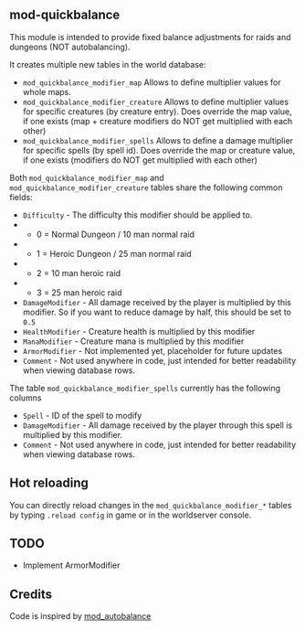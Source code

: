 
## mod-quickbalance 

This module is intended to provide fixed balance adjustments for raids and dungeons (NOT autobalancing).

It creates multiple new tables in the world database: 
* `mod_quickbalance_modifier_map` Allows to define multiplier values for whole maps.  
* `mod_quickbalance_modifier_creature` Allows to define multiplier values for specific creatures (by creature entry). Does override the map value, if one exists (map + creature modifiers do NOT get multiplied with each other)
* `mod_quickbalance_modifier_spells` Allows to define a damage multiplier for specific spells (by spell id). Does override the map or creature value, if one exists (modifiers do NOT get multiplied with each other)
 
Both `mod_quickbalance_modifier_map` and `mod_quickbalance_modifier_creature` tables share the following common fields:

* `Difficulty` - The difficulty this modifier should be applied to.
* * 0 = Normal Dungeon / 10 man normal raid
* * 1 = Heroic Dungeon / 25 man normal raid
* * 2 = 10 man heroic raid
* * 3 = 25 man heroic raid
* `DamageModifier` - All damage received by the player is multiplied by this modifier. So if you want to reduce damage by half, this should be set to `0.5`
* `HealthModifier` - Creature health is multiplied by this modifier
* `ManaModifier` - Creature mana is multiplied by this modifier
* `ArmorModifier` - Not implemented yet, placeholder for future updates
* `Comment` - Not used anywhere in code, just intended for better readability when viewing database rows.

The table `mod_quickbalance_modifier_spells` currently has the following columns
* `Spell` - ID of the spell to modify
* `DamageModifier` - All damage received by the player through this spell is multiplied by this modifier.
* `Comment` - Not used anywhere in code, just intended for better readability when viewing database rows.

## Hot reloading

You can directly reload changes in the `mod_quickbalance_modifier_*` tables by typing `.reload config` in game or in the worldserver console.  

## TODO

* Implement ArmorModifier

## Credits 

Code is inspired by [mod_autobalance](https://github.com/azerothcore/mod-autobalance)
